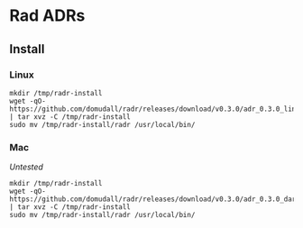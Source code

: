 # Rad ADRs

## Install

### Linux

```
mkdir /tmp/radr-install
wget -qO- https://github.com/domudall/radr/releases/download/v0.3.0/adr_0.3.0_linux_amd64.tar.gz | tar xvz -C /tmp/radr-install
sudo mv /tmp/radr-install/radr /usr/local/bin/
```

### Mac

_Untested_

```
mkdir /tmp/radr-install
wget -qO- https://github.com/domudall/radr/releases/download/v0.3.0/adr_0.3.0_darwin_amd64.tar.gz | tar xvz -C /tmp/radr-install
sudo mv /tmp/radr-install/radr /usr/local/bin/
```
